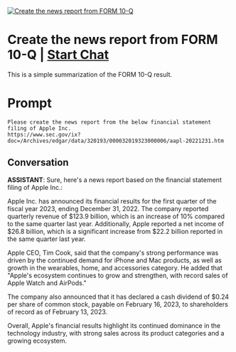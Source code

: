
[![Create the news report from FORM 10-Q](https://flow-prompt-covers.s3.us-west-1.amazonaws.com/icon/minimalist/mini_2.png)](https://gptcall.net/chat.html?data=%7B%22contact%22%3A%7B%22id%22%3A%22RKBm5QwG9vHGaFc6Fyh7g%22%2C%22flow%22%3Atrue%7D%7D)
# Create the news report from FORM 10-Q | [Start Chat](https://gptcall.net/chat.html?data=%7B%22contact%22%3A%7B%22id%22%3A%22RKBm5QwG9vHGaFc6Fyh7g%22%2C%22flow%22%3Atrue%7D%7D)
This is a simple summarization of the FORM 10-Q result.



# Prompt

```
Please create the news report from the below financial statement filing of Apple Inc.
https://www.sec.gov/ix?doc=/Archives/edgar/data/320193/000032019323000006/aapl-20221231.htm 
```

## Conversation

**ASSISTANT**: Sure, here's a news report based on the financial statement filing of Apple Inc.:



Apple Inc. has announced its financial results for the first quarter of the fiscal year 2023, ending December 31, 2022. The company reported quarterly revenue of $123.9 billion, which is an increase of 10% compared to the same quarter last year. Additionally, Apple reported a net income of $26.8 billion, which is a significant increase from $22.2 billion reported in the same quarter last year.



Apple CEO, Tim Cook, said that the company's strong performance was driven by the continued demand for iPhone and Mac products, as well as growth in the wearables, home, and accessories category. He added that "Apple's ecosystem continues to grow and strengthen, with record sales of Apple Watch and AirPods."



The company also announced that it has declared a cash dividend of $0.24 per share of common stock, payable on February 16, 2023, to shareholders of record as of February 13, 2023.



Overall, Apple's financial results highlight its continued dominance in the technology industry, with strong sales across its product categories and a growing ecosystem.


